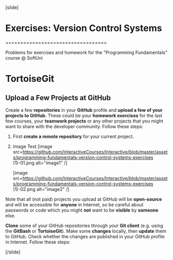[slide]
# Exercises: Version Control Systems
==================================

Problems for exercises and homework for the "Programming Fundamentals" course @ SoftUni

TortoiseGit
===========

Upload a Few Projects at GitHub
-------------------------------

Create a few **repositories** in your **GitHub** profile and **upload a
few of your projects to GitHub**. These could be your **homework
exercises** for the last few courses, your **teamwork projects** or any
other projects that you might want to share with the developer
community. Follow these steps:

1.  First **create a remote repository** for your current project.

2.  Image Test
    [image src=https://github.com/InteractiveCourses/Interactive/blob/master/assets/programming-fundamentals-version-control-systems-exercises (1)-01.png alt="image1" /]

    [image src=https://github.com/InteractiveCourses/Interactive/blob/master/assets/programming-fundamentals-version-control-systems-exercises (1)-02.png alt="image2" /]
    
    
Note that all (not paid) projects you upload at GitHub will be
**open-source** and will be accessible for **anyone** in Internet, so be
careful about passwords or code which you might **not** want to be
**visible** by **someone** else.

**Clone** some of your GitHub repositories through your **Git client**
(e.g. using the **GitBash** or **TortoiseGit**). Make some **changes**
locally, then **update** them to GitHub. Check whether the changes are
published in your GitHub profile in Internet. Follow these steps:

[/slide]
